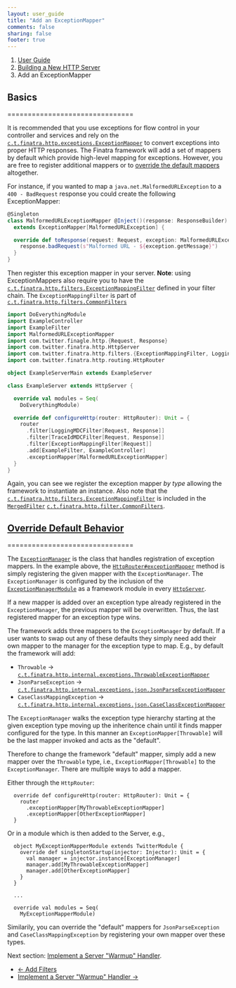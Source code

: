 ```yaml
---
layout: user_guide
title: "Add an ExceptionMapper"
comments: false
sharing: false
footer: true
---
```


<ol class="breadcrumb">
  <li><a href="/finatra/user-guide">User Guide</a></li>
  <li><a href="/finatra/user-guide/build-new-http-server">Building a New HTTP Server</a></li>
  <li class="active">Add an ExceptionMapper</li>
</ol>

## Basics
===============================

It is recommended that you use exceptions for flow control in your controller and services and rely on the [`c.t.finatra.http.exceptions.ExceptionMapper`](https://github.com/twitter/finatra/blob/develop/http/src/main/scala/com/twitter/finatra/http/exceptions/ExceptionMapper.scala) to convert exceptions into proper HTTP responses. The Finatra framework will add a set of mappers by default which provide high-level mapping for exceptions. However, you are free to register additional mappers or to [override the default mappers](#override-defaults) altogether.

For instance, if you wanted to map a `java.net.MalformedURLException` to a `400 - BadRequest` response you could create the following ExceptionMapper:

```scala
@Singleton
class MalformedURLExceptionMapper @Inject()(response: ResponseBuilder)
  extends ExceptionMapper[MalformedURLException] {

  override def toResponse(request: Request, exception: MalformedURLException): Response = {
    response.badRequest(s"Malformed URL - ${exception.getMessage}")
  }
}
```
<div></div>

Then register this exception mapper in your server. **Note**: using ExceptionMappers also require you to have the [`c.t.finatra.http.filters.ExceptionMappingFilter`](https://github.com/twitter/finatra/blob/develop/http/src/main/scala/com/twitter/finatra/http/filters/ExceptionMappingFilter.scala) defined in your filter chain. The `ExceptionMappingFilter` is part of [`c.t.finatra.http.filters.CommonFilters`](https://github.com/twitter/finatra/blob/develop/http/src/main/scala/com/twitter/finatra/http/filters/CommonFilters.scala)

```scala
import DoEverythingModule
import ExampleController
import ExampleFilter
import MalformedURLExceptionMapper
import com.twitter.finagle.http.{Request, Response}
import com.twitter.finatra.http.HttpServer
import com.twitter.finatra.http.filters.{ExceptionMappingFilter, LoggingMDCFilter, TraceIdMDCFilter}
import com.twitter.finatra.http.routing.HttpRouter

object ExampleServerMain extends ExampleServer

class ExampleServer extends HttpServer {

  override val modules = Seq(
    DoEverythingModule)

  override def configureHttp(router: HttpRouter): Unit = {
    router
      .filter[LoggingMDCFilter[Request, Response]]
      .filter[TraceIdMDCFilter[Request, Response]]
      .filter[ExceptionMappingFilter[Request]]
      .add[ExampleFilter, ExampleController]
      .exceptionMapper[MalformedURLExceptionMapper]
  }
}
```
<div></div>

Again, you can see we register the exception mapper *by type* allowing the framework to instantiate an instance. Also note that the [`c.t.finatra.http.filters.ExceptionMappingFilter`](https://github.com/twitter/finatra/blob/develop/http/src/main/scala/com/twitter/finatra/http/filters/ExceptionMappingFilter.scala) is included in the [`MergedFilter`](https://github.com/twitter/finatra/blob/develop/utils/src/main/scala/com/twitter/finatra/filters/MergedFilter.scala) [`c.t.finatra.http.filter.CommonFilters`](https://github.com/twitter/finatra/blob/develop/http/src/main/scala/com/twitter/finatra/http/filters/CommonFilters.scala).

## <a class="anchor" name="override-defaults" href="#override-defaults">Override Default Behavior</a>
===============================

The [`ExceptionManager`](https://github.com/twitter/finatra/blob/develop/http/src/main/scala/com/twitter/finatra/http/exceptions/ExceptionManager.scala) is the class that handles registration of exception mappers. In the example above, the [`HttpRouter#exceptionMapper`](https://github.com/twitter/finatra/blob/develop/http/src/main/scala/com/twitter/finatra/http/routing/HttpRouter.scala#L42) method is simply registering the given mapper with the `ExceptionManager`. The `ExceptionManager` is configured by the inclusion of the [`ExceptionManagerModule`](https://github.com/twitter/finatra/blob/develop/http/src/main/scala/com/twitter/finatra/http/modules/ExceptionManagerModule.scala) as a framework module in every [`HttpServer`](https://github.com/twitter/finatra/blob/develop/http/src/main/scala/com/twitter/finatra/http/HttpServer.scala#L23).

If a new mapper is added over an exception type already registered in the `ExceptionManager`, the previous mapper will be overwritten. Thus, the last registered mapper for an exception type wins.

The framework adds three mappers to the `ExceptionManager` by default. If a user wants to swap out any of these defaults they simply need add their own mapper to the manager for the exception type to map. E.g., by default the framework will add:
  
- `Throwable` -> [`c.t.finatra.http.internal.exceptions.ThrowableExceptionMapper`](https://github.com/twitter/finatra/blob/develop/http/src/main/scala/com/twitter/finatra/http/internal/exceptions/ThrowableExceptionMapper.scala)
- `JsonParseException` -> [`c.t.finatra.http.internal.exceptions.json.JsonParseExceptionMapper`](https://github.com/twitter/finatra/blob/develop/http/src/main/scala/com/twitter/finatra/http/internal/exceptions/json/JsonParseExceptionMapper.scala)
- `CaseClassMappingException` -> [`c.t.finatra.http.internal.exceptions.json.CaseClassExceptionMapper`](https://github.com/twitter/finatra/blob/develop/http/src/main/scala/com/twitter/finatra/http/internal/exceptions/json/CaseClassExceptionMapper.scala)

The `ExceptionManager` walks the exception type hierarchy starting at the given exception type moving up the inheritence chain until it finds mapper configured for the type. In this manner an `ExceptionMapper[Throwable]` will be the last mapper invoked and acts as the "default".

Therefore to change the framework "default" mapper, simply add a new mapper over the `Throwable` type, i.e., `ExceptionMapper[Throwable]` to the `ExceptionManager`. There are multiple ways to add a mapper. 

Either through the `HttpRouter`:

```
  override def configureHttp(router: HttpRouter): Unit = {
    router
      .exceptionMapper[MyThrowableExceptionMapper]
      .exceptionMapper[OtherExceptionMapper]
  }
```

Or in a module which is then added to the Server, e.g.,

```
  object MyExceptionMapperModule extends TwitterModule {
    override def singletonStartup(injector: Injector): Unit = {
      val manager = injector.instance[ExceptionManager]
      manager.add[MyThrowableExceptionMapper]
      manager.add[OtherExceptionMapper]
    }
  }

  ...

  override val modules = Seq(
    MyExceptionMapperModule)
```

Similarily, you can override the "default" mappers for `JsonParseException` and `CaseClassMappingException` by registering your own mapper over these types.
<div></div>

Next section: [Implement a Server "Warmup" Handler](/finatra/user-guide/build-new-http-server/warmup.html).

<nav>
  <ul class="pager">
    <li class="previous"><a href="/finatra/user-guide/build-new-http-server/filter.html"><span aria-hidden="true">&larr;</span>&nbsp;Add&nbsp;Filters</a></li>
    <li class="next"><a href="/finatra/user-guide/build-new-http-server/warmup.html">Implement&nbsp;a&nbsp;Server&nbsp;"Warmup"&nbsp;Handler&nbsp;<span aria-hidden="true">&rarr;</span></a></li>
  </ul>
</nav>
